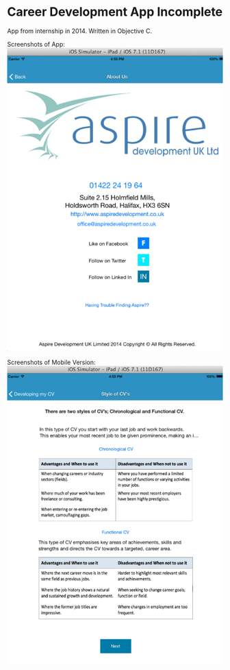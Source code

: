 # Career Development App Incomplete 
App from internship in 2014. Written in Objective C. 

Screenshots of App: 
![app1](App1.png)

Screenshots of Mobile Version:  
![app2](App2.png)
